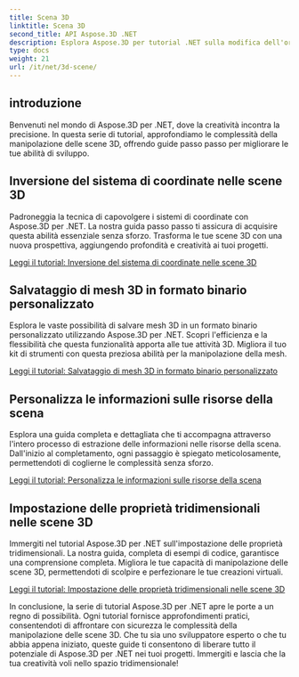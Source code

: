 ```yaml
---
title: Scena 3D
linktitle: Scena 3D
second_title: API Aspose.3D .NET
description: Esplora Aspose.3D per tutorial .NET sulla modifica dell'orientamento del piano, sull'esportazione di scene in formato AMF compresso, sull'inversione dei sistemi di coordinate e altro ancora.
type: docs
weight: 21
url: /it/net/3d-scene/
---
```

## introduzione

Benvenuti nel mondo di Aspose.3D per .NET, dove la creatività incontra la precisione. In questa serie di tutorial, approfondiamo le complessità della manipolazione delle scene 3D, offrendo guide passo passo per migliorare le tue abilità di sviluppo.

## Inversione del sistema di coordinate nelle scene 3D

Padroneggia la tecnica di capovolgere i sistemi di coordinate con Aspose.3D per .NET. La nostra guida passo passo ti assicura di acquisire questa abilità essenziale senza sforzo. Trasforma le tue scene 3D con una nuova prospettiva, aggiungendo profondità e creatività ai tuoi progetti.

[Leggi il tutorial: Inversione del sistema di coordinate nelle scene 3D](./flip-coordinate-system/)

## Salvataggio di mesh 3D in formato binario personalizzato

Esplora le vaste possibilità di salvare mesh 3D in un formato binario personalizzato utilizzando Aspose.3D per .NET. Scopri l'efficienza e la flessibilità che questa funzionalità apporta alle tue attività 3D. Migliora il tuo kit di strumenti con questa preziosa abilità per la manipolazione della mesh.

[Leggi il tutorial: Salvataggio di mesh 3D in formato binario personalizzato](./save-3d-meshes-binary-format/)


## Personalizza le informazioni sulle risorse della scena

Esplora una guida completa e dettagliata che ti accompagna attraverso l'intero processo di estrazione delle informazioni nelle risorse della scena. Dall'inizio al completamento, ogni passaggio è spiegato meticolosamente, permettendoti di coglierne le complessità senza sforzo.

[Leggi il tutorial: Personalizza le informazioni sulle risorse della scena](./information-to-scene/)

## Impostazione delle proprietà tridimensionali nelle scene 3D

Immergiti nel tutorial Aspose.3D per .NET sull'impostazione delle proprietà tridimensionali. La nostra guida, completa di esempi di codice, garantisce una comprensione completa. Migliora le tue capacità di manipolazione delle scene 3D, permettendoti di scolpire e perfezionare le tue creazioni virtuali.

[Leggi il tutorial: Impostazione delle proprietà tridimensionali nelle scene 3D](./set-3d-properties/)

In conclusione, la serie di tutorial Aspose.3D per .NET apre le porte a un regno di possibilità. Ogni tutorial fornisce approfondimenti pratici, consentendoti di affrontare con sicurezza le complessità della manipolazione delle scene 3D. Che tu sia uno sviluppatore esperto o che tu abbia appena iniziato, queste guide ti consentono di liberare tutto il potenziale di Aspose.3D per .NET nei tuoi progetti. Immergiti e lascia che la tua creatività voli nello spazio tridimensionale!